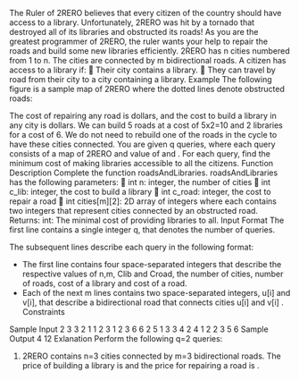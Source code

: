 The Ruler of 2RERO believes that every citizen of the country should have access to a library. Unfortunately, 2RERO was hit by a tornado that
destroyed all of its libraries and obstructed its roads! As you are the greatest programmer of 2RERO, the ruler wants your help to repair the roads
and build some new libraries efficiently.
2RERO has n cities numbered from 1 to n. The cities are connected by m bidirectional roads. A citizen has access to a library if:
 Their city contains a library.
 They can travel by road from their city to a city containing a library.
Example
The following figure is a sample map of 2RERO where the dotted lines denote obstructed roads:

The cost of repairing any road is dollars, and the cost to build a library in any city is dollars. We can build 5 roads at a cost
of 5x2=10 and 2 libraries for a cost of 6. We do not need to rebuild one of the roads in the cycle to have these cities
connected.
You are given q queries, where each query consists of a map of 2RERO and value of and . For each query, find the minimum cost of
making libraries accessible to all the citizens.
Function Description
Complete the function roadsAndLibraries.
roadsAndLibraries has the following parameters:
 int n: integer, the number of cities
 int c_lib: integer, the cost to build a library
 int c_road: integer, the cost to repair a road
 int cities[m][2]: 2D array of integers where each contains two integers that represent cities connected by an obstructed road.
Returns: int: The minimal cost of providing libraries to all.
Input Format
The first line contains a single integer q, that denotes the number of queries.

The subsequent lines describe each query in the following format:
- The first line contains four space-separated integers that describe the respective values of n,m, Clib and Croad, the number of cities, number of
roads, cost of a library and cost of a road.
- Each of the next m lines contains two space-separated integers, u[i] and v[i], that describe a bidirectional road that connects cities u[i] and v[i]
.
Constraints

Sample Input
2
3 3 2 1
1 2
3 1
2 3
6 6 2 5
1 3
3 4
2 4
1 2
2 3
5 6
Sample Output
4
12
Exlanation
Perform the following q=2 queries:
1. 2RERO contains n=3 cities connected by m=3 bidirectional roads. The price of building a library is and the price for
repairing a road is .